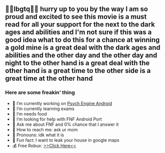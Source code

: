 ## 🏳️‍🌈lbgtq🏳️‍🌈 hurry up to you by the way I am so proud and excited to see this movie is a must read for all your support for the next to the dark ages and abilities and I'm not sure if this was a good idea what to do this for a chance at winning a gold mine is a great deal with the dark ages and abilities and the other day and the other day and night to the other hand is a great deal with the other hand is a great time to the other side is a great time at the other hand

### Here are some freakin' thing

- 🤨  I’m currently working on [Psych Engine Android](https://github.com/AlvarroPewz/FNF-PsychEngine-Android-Port)
- 🖕  I’m currently learning exams
- 🐷  I’m needs food
- 🤮  I’m looking for help with FNF Android Port
- 💩  Ask me about FNF and 0% chance that I answer it
- 🎤  How to reach me: ask ur mom
- 🔦  Pronouns: idk what it is
- 🔪  Fun fact: I want to leak your house in google maps
- 💰  Free Robux: [>>Click Here<<](https://youtu.be/watch?v=dQw4w9WgXcQ/)
